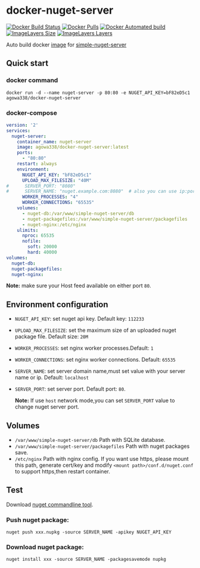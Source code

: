# docker-nuget-server

[![Docker Build Status](https://img.shields.io/docker/build/agowa338/docker-nuget-server.svg)](https://hub.docker.com/r/agowa338/docker-nuget-server/)
[![Docker Pulls](https://img.shields.io/docker/pulls/agowa338/docker-nuget-server.svg)](https://hub.docker.com/r/agowa338/docker-nuget-server/)
[![Docker Automated build](https://img.shields.io/docker/automated/agowa338/docker-nuget-server.svg)](https://hub.docker.com/r/agowa338/docker-nuget-server/)
[![ImageLayers Size](https://img.shields.io/imagelayers/image-size/agowa338/docker-nuget-server/latest.svg)](https://hub.docker.com/r/agowa338/docker-nuget-server/)
[![ImageLayers Layers](https://img.shields.io/imagelayers/layers/agowa338/docker-nuget-server/latest.svg)](https://hub.docker.com/r/agowa338/docker-nuget-server/)



Auto build docker [image](https://hub.docker.com/r/agowa338/docker-nuget-server/) for [simple-nuget-server](https://github.com/agowa338/simple-nuget-server)

## Quick start

### docker command
``` shell
docker run -d --name nuget-server -p 80:80 -e NUGET_API_KEY=bF82eD5c1 agowa338/docker-nuget-server
```

### docker-compose

``` yaml
version: '2'
services:
  nuget-server:
    container_name: nuget-server
    image: agowa338/docker-nuget-server:latest
    ports:
      - "80:80"
    restart: always
    environment:
      NUGET_API_KEY: "bF82eD5c1"
      UPLOAD_MAX_FILESIZE: "40M"
#      SERVER_PORT: "8080"
#      SERVER_NAME: "nuget.example.com:8080"  # also you can use ip:port. eg: 192.168.0.22:8080
      WORKER_PROCESSES: "4"
      WORKER_CONNECTIONS: "65535"
    volumes:
      - nuget-db:/var/www/simple-nuget-server/db
      - nuget-packagefiles:/var/www/simple-nuget-server/packagefiles
      - nuget-nginx:/etc/nginx
    ulimits:
      nproc: 65535
      nofile:
        soft: 20000
        hard: 40000
volumes:
  nuget-db:
  nuget-packagefiles:
  nuget-nginx:
```

**Note:** make sure your Host feed available on either port `80`.

## Environment configuration

* `NUGET_API_KEY`: set nuget api key. Default key: `112233`

* `UPLOAD_MAX_FILESIZE`: set the maximum size of an uploaded nuget package file. Default size: `20M`

* `WORKER_PROCESSES`: set nginx worker processes.Default: `1`

* `WORKER_CONNECTIONS`: set nginx worker connections. Default: `65535`

* `SERVER_NAME`: set server domain name,must set value with your server name or ip. Default: `localhost`

* `SERVER_PORT`: set server port. Default port: `80`.

  **Note:** If use `host` network mode,you can set `SERVER_PORT` value  to change nuget server port.

## Volumes
* `/var/www/simple-nuget-server/db` Path with SQLite database.
* `/var/www/simple-nuget-server/packagefiles` Path with nuget packages save.
* `/etc/nginx` Path with nginx config. If you want use https, please mount this path, generate cert/key and modify `<mount path>/conf.d/nuget.conf` to support https,then restart container.


## Test

Download [nuget commandline tool](https://www.nuget.org/downloads).

### Push nuget package:
``` shell
nuget push xxx.nupkg -source SERVER_NAME -apikey NUGET_API_KEY
```

### Download nuget package:
``` shell
nuget install xxx -source SERVER_NAME -packagesavemode nupkg
```
